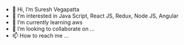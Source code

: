 - 👋 Hi, I’m Suresh Vegapatta
- 👀 I’m interested in Java Script, React JS, Redux, Node JS, Angular 
- 🌱 I’m currently learning aws 
- 💞️ I’m looking to collaborate on ...
- 📫 How to reach me ...

<!---
sureshseban/sureshseban is a ✨ special ✨ repository because its `README.md` (this file) appears on your GitHub profile.
You can click the Preview link to take a look at your changes.
--->
